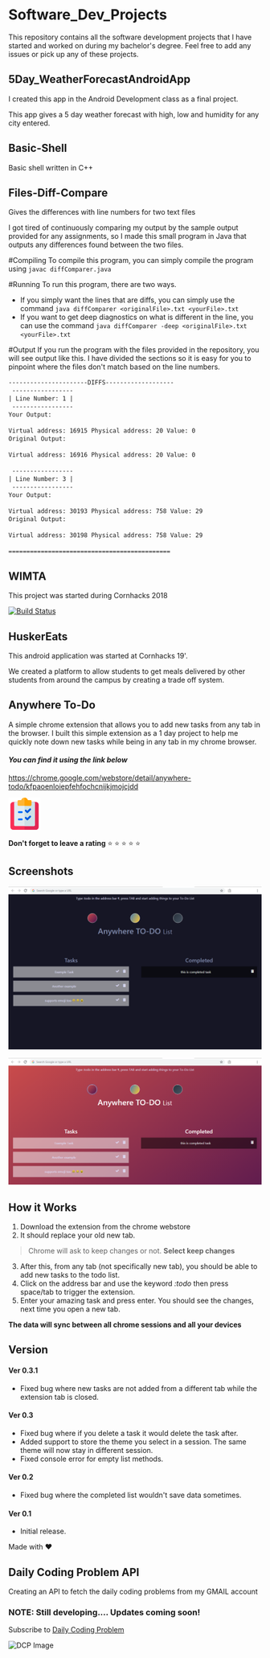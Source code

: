 # Software_Dev_Projects
This repository contains all the software development projects that I have started and worked on during my bachelor's degree. Feel free to add any issues or pick up any of these projects.

## 5Day_WeatherForecastAndroidApp

I created this app in the Android Development class as a final project.

This app gives a 5 day weather forecast with high, low and humidity for any city entered.

## Basic-Shell
Basic shell written in C++

## Files-Diff-Compare
Gives the differences with line numbers for two text files

I got tired of continuously comparing my output by the sample output provided for any assignments, so I made this small program in Java that outputs any differences found between the two files.

#Compiling
To compile this program, you can simply compile the program using ```javac diffComparer.java```


#Running
To run this program, there are two ways.
- If you simply want the lines that are diffs, you can simply use the command ```java diffComparer <originalFile>.txt <yourFile>.txt```
- If you want to get deep diagnostics on what is different in the line, you can use the command ```java diffComparer -deep <originalFile>.txt <yourFile>.txt```
  
#Output
If you run the program with the files provided in the repository, you will see output like this. 
I have divided the sections so it is easy for you to pinpoint where the files don't match based on the line numbers.

```
----------------------DIFFS-------------------
 -----------------
| Line Number: 1 |
 -----------------
Your Output:

Virtual address: 16915 Physical address: 20 Value: 0
Original Output:

Virtual address: 16916 Physical address: 20 Value: 0

 -----------------
| Line Number: 3 |
 -----------------
Your Output:

Virtual address: 30193 Physical address: 758 Value: 29
Original Output:

Virtual address: 30198 Physical address: 758 Value: 29

=============================================

```

## WIMTA
This project was started during Cornhacks 2018

[![Build Status](https://travis-ci.com/aagrawal20/WIMTA.svg?token=E4PPykn1BySzihqGnWTA&branch=master)](https://travis-ci.com/aagrawal20/WIMTA)


## HuskerEats
This android application was started at Cornhacks 19'. 

We created a platform to allow students to get meals delivered by other students from around the campus by creating a trade off system.


## Anywhere To-Do
A simple chrome extension that allows you to add new tasks from any tab in the browser. 
I built this simple extension as a 1 day project to help me quickly note down new tasks while being in any tab in my chrome browser.

#### *You can find it using the link below*


<https://chrome.google.com/webstore/detail/anywhere-todo/kfpaoenloiepfehfochcnijkjmojcjdd>


![alt-text](https://github.com/ayushm-agrawal/Anywhere-To-Do/blob/master/images/todo48.png "LOGO")

**Don't forget to leave a rating**
:star: :star: :star: :star: :star:

## Screenshots

![alt-text](https://github.com/ayushm-agrawal/Anywhere-To-Do/blob/master/ssht_dark.PNG "Screenshot Dark")

![alt-text](https://github.com/ayushm-agrawal/Anywhere-To-Do/blob/master/ssht_red.PNG "Screenshot Red")

## How it Works
1. Download the extension from the chrome webstore
2. It should replace your old new tab. 
> Chrome will ask to keep changes or not. **Select keep changes**

3. After this, from any tab (not specifically new tab), you should be able to add new tasks to the todo list.
4. Click on the address bar and use the keyword *:todo* then press space/tab to trigger the extension.
5. Enter your amazing task and press enter. You should see the changes, next time you open a new tab.

**The data will sync between all chrome sessions and all your devices**

## Version

#### Ver 0.3.1
* Fixed bug where new tasks are not added from a different tab while the extension tab is closed.

#### Ver 0.3
* Fixed bug where if you delete a task it would delete the task after.
* Added support to store the theme you select in a session. The same theme will now stay in different session.
* Fixed console error for empty list methods.

#### Ver 0.2
* Fixed bug where the completed list wouldn't save data sometimes.

#### Ver 0.1
* Initial release.


Made with :heart:


## Daily Coding Problem API

Creating an API to fetch the daily coding problems from my GMAIL account
 
### NOTE: Still developing.... Updates coming soon!

Subscribe to [Daily Coding Problem](https://www.dailycodingproblem.com/) 



![DCP Image](https://media.licdn.com/dms/image/C4E0BAQFjbhNTYidUKw/company-logo_200_200/0?e=2159024400&v=beta&t=iES8IT4uIPJ2GNLSBhjv2w9woKSwueKelWESUpToGoY)
